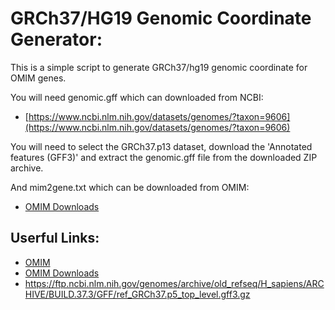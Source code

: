 GRCh37/HG19 Genomic Coordinate Generator:
=========================================

This is a simple script to generate GRCh37/hg19 genomic coordinate for OMIM genes.

You will need genomic.gff which can downloaded from NCBI:

- [https://www.ncbi.nlm.nih.gov/datasets/genomes/?taxon=9606](https://www.ncbi.nlm.nih.gov/datasets/genomes/?taxon=9606)

You will need to select the GRCh37.p13 dataset, download the 'Annotated features (GFF3)' and extract the genomic.gff file from the downloaded ZIP archive.

And mim2gene.txt which can be downloaded from OMIM:

- [OMIM Downloads](https://omim.org/downloads)


Userful Links:
--------------

- [OMIM](https://omim.org/)
- [OMIM Downloads](https://omim.org/downloads)
- https://ftp.ncbi.nlm.nih.gov/genomes/archive/old_refseq/H_sapiens/ARCHIVE/BUILD.37.3/GFF/ref_GRCh37.p5_top_level.gff3.gz


